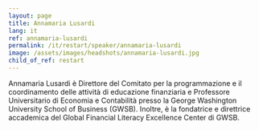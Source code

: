 ```yaml
---
layout: page
title: Annamaria Lusardi
lang: it
ref: annamaria-lusardi
permalink: /it/restart/speaker/annamaria-lusardi
image: /assets/images/headshots/annamaria-lusardi.jpg
child_of_ref: restart
---
```


Annamaria Lusardi è Direttore del Comitato per la programmazione e il coordinamento delle attività di educazione finanziaria e Professore Universitario di Economia e Contabilità presso la George Washington University School of Business (GWSB). Inoltre, è la fondatrice e direttrice accademica del Global Financial Literacy Excellence Center di GWSB.
